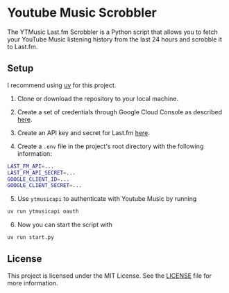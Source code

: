 # Youtube Music Scrobbler

The YTMusic Last.fm Scrobbler is a Python script that allows you to fetch
your YouTube Music listening history from the last 24 hours and scrobble
it to Last.fm.

## Setup

I recommend using [uv](https://docs.astral.sh/uv/) for this project.

1. Clone or download the repository to your local machine.

2. Create a set of credentials through Google Cloud Console as described
[here](https://ytmusicapi.readthedocs.io/en/stable/setup/oauth.html).

3. Create an API key and secret for Last.fm
[here](https://www.last.fm/api/account/create).

4. Create a `.env` file in the project's root directory with the following
information:

```sh
LAST_FM_API=...
LAST_FM_API_SECRET=...
GOOGLE_CLIENT_ID=...
GOOGLE_CLIENT_SECRET=...
```

5. Use `ytmusicapi` to authenticate with Youtube Music by running

```sh
uv run ytmusicapi oauth
```

6. Now you can start the script with

```sh
uv run start.py
```

## License

This project is licensed under the MIT License. See the [LICENSE](LICENSE) file for more information.


